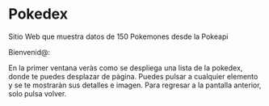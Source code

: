 # Pokedex
Sitio Web que muestra datos de 150 Pokemones desde la Pokeapi

Bienvenid@:

En la primer ventana veràs como se despliega una lista de la pokedex, donde te puedes desplazar de pàgina.
Puedes pulsar a cualquier elemento y se te mostraràn sus detalles e imagen.
Para regresar a la pantalla anterior, solo pulsa volver.
